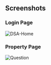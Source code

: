 ## Screenshots

### Login Page
![DSA-Home](./DSA-Images/Login.png)

### Property Page
![Question](./Property/Question.png)
